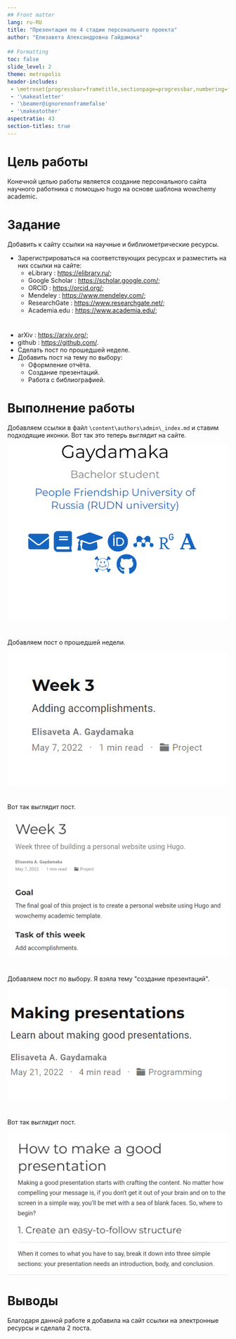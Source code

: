 ```yaml
---
## Front matter
lang: ru-RU
title: "Презентация по 4 стадии персонального проекта"
author: "Елизавета Александровна Гайдамака"

## Formatting
toc: false
slide_level: 2
theme: metropolis
header-includes: 
 - \metroset{progressbar=frametitle,sectionpage=progressbar,numbering=fraction}
 - '\makeatletter'
 - '\beamer@ignorenonframefalse'
 - '\makeatother'
aspectratio: 43
section-titles: true
---
```


# Цель работы

Конечной целью работы является создание персонального сайта научного работника с помощью hugo на основе шаблона wowchemy academic.

# Задание

Добавить к сайту ссылки на научные и библиометрические ресурсы.

- Зарегистрироваться на соответствующих ресурсах и разместить на них ссылки на сайте:
  - eLibrary : https://elibrary.ru/;
  - Google Scholar : https://scholar.google.com/;
  - ORCID : https://orcid.org/;
  - Mendeley : https://www.mendeley.com/;
  - ResearchGate : https://www.researchgate.net/;
  - Academia.edu : https://www.academia.edu/;

#

  - arXiv : https://arxiv.org/;
  - github : https://github.com/.
- Сделать пост по прошедшей неделе.
- Добавить пост на тему по выбору:
  - Оформление отчёта.
  - Создание презентаций.
  - Работа с библиографией.

# Выполнение работы

Добавляем ссылки в файл `\content\authors\admin\_index.md` и ставим подходящие иконки. Вот так это теперь выглядит на сайте.

![Рис.1](image\picture1.png)  

#

Добавляем пост о прошедшей недели.

![Рис.2](image\picture2.png)  

#

Вот так выглядит пост.

![Рис.3](image\picture3.png) 

#

Добавляем пост по выбору. Я взяла тему "создание презентаций".

![Рис.4](image\picture4.png)  

#

Вот так выглядит пост.

![Рис.5](image\picture5.png) 

# Выводы

Благодаря данной работе я добавила на сайт ссылки на электронные ресурсы и сделала 2 поста.
